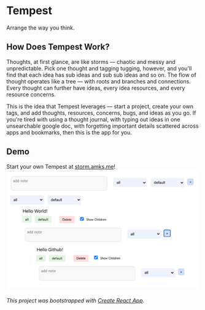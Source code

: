 # Tempest

Arrange the way you think.

## How Does Tempest Work?

Thoughts, at first glance, are like storms –– chaotic and messy and unpredictable. Pick one thought and tagging tugging, however, and you'll find that each idea has sub ideas and sub sub ideas and so on. The flow of thought operates like a tree –– with roots and branches and connections. Every thought can further have ideas, every idea resources, and every resource concerns. 

This is the idea that Tempest leverages –– start a project, create your own tags, and add thoughts, resources, concerns, bugs, and ideas as you go. If you're tired with using a thought journal, with typing out ideas in one unsearchable google doc, with forgetting important details scattered across apps and bookmarks, then this is the app for you.

## Demo 
Start your own Tempest at [storm.amks.me](https://storm.arushisomani.me)!
![](./demo/ss.png)

###### This project was bootstrapped with [Create React App](https://github.com/facebook/create-react-app).
